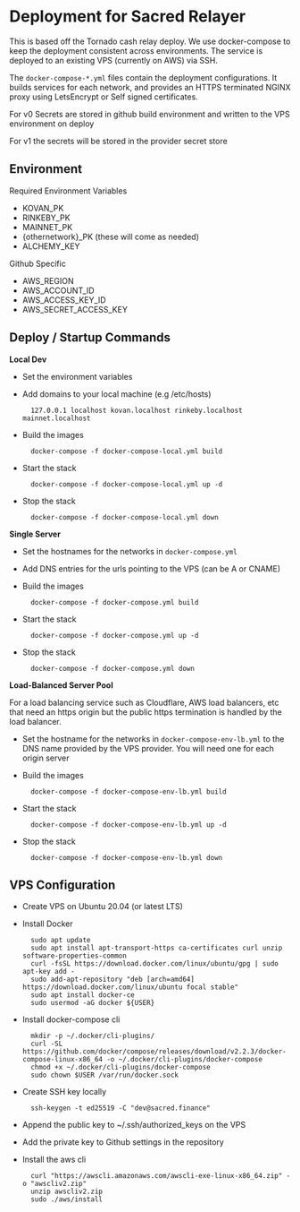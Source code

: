 # Deployment for Sacred Relayer

This is based off the Tornado cash relay deploy. We use docker-compose to keep the deployment consistent across environments. The service is deployed to an existing VPS (currently on AWS) via SSH.

The `docker-compose-*.yml` files contain the deployment configurations. It builds services for each network, and provides an HTTPS terminated NGINX proxy using LetsEncrypt or Self signed certificates.

For v0 Secrets are stored in github build environment and written to the VPS environment on deploy

For v1 the secrets will be stored in the provider secret store

## Environment

Required Environment Variables

- KOVAN_PK
- RINKEBY_PK
- MAINNET_PK
- {othernetwork}_PK (these will come as needed)
- ALCHEMY_KEY

Github Specific

- AWS_REGION
- AWS_ACCOUNT_ID
- AWS_ACCESS_KEY_ID
- AWS_SECRET_ACCESS_KEY

## Deploy / Startup Commands

**Local Dev**

- Set the environment variables
- Add domains to your local machine (e.g /etc/hosts) 
    
        127.0.0.1 localhost kovan.localhost rinkeby.localhost mainnet.localhost

- Build the images

        docker-compose -f docker-compose-local.yml build

- Start the stack

        docker-compose -f docker-compose-local.yml up -d

- Stop the stack

        docker-compose -f docker-compose-local.yml down

**Single Server**

- Set the hostnames for the networks in `docker-compose.yml`
- Add DNS entries for the urls pointing to the VPS (can be A or CNAME)
- Build the images

        docker-compose -f docker-compose.yml build

- Start the stack

        docker-compose -f docker-compose.yml up -d

- Stop the stack

        docker-compose -f docker-compose.yml down

**Load-Balanced Server Pool**

For a load balancing service such as Cloudflare, AWS load balancers, etc that need an https origin but the public https termination is handled by the load balancer.

- Set the hostname for the networks in `docker-compose-env-lb.yml` to the DNS name provided by the VPS provider. You will need one for each origin server
- Build the images

        docker-compose -f docker-compose-env-lb.yml build

- Start the stack

        docker-compose -f docker-compose-env-lb.yml up -d

- Stop the stack

        docker-compose -f docker-compose-env-lb.yml down

## VPS Configuration

- Create VPS on Ubuntu 20.04 (or latest LTS)
- Install Docker

        sudo apt update
        sudo apt install apt-transport-https ca-certificates curl unzip software-properties-common
        curl -fsSL https://download.docker.com/linux/ubuntu/gpg | sudo apt-key add -
        sudo add-apt-repository "deb [arch=amd64] https://download.docker.com/linux/ubuntu focal stable"
        sudo apt install docker-ce
        sudo usermod -aG docker ${USER}

- Install docker-compose cli

        mkdir -p ~/.docker/cli-plugins/
        curl -SL https://github.com/docker/compose/releases/download/v2.2.3/docker-compose-linux-x86_64 -o ~/.docker/cli-plugins/docker-compose
        chmod +x ~/.docker/cli-plugins/docker-compose
        sudo chown $USER /var/run/docker.sock

- Create SSH key locally

        ssh-keygen -t ed25519 -C "dev@sacred.finance"

- Append the public key to ~/.ssh/authorized_keys on the VPS
- Add the private key to Github settings in the repository
- Install the aws cli

        curl "https://awscli.amazonaws.com/awscli-exe-linux-x86_64.zip" -o "awscliv2.zip"
        unzip awscliv2.zip
        sudo ./aws/install


